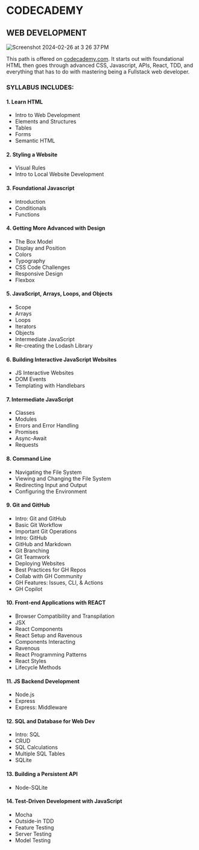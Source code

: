 # CODECADEMY
## WEB DEVELOPMENT
![Screenshot 2024-02-26 at 3 26 37 PM](https://github.com/halebeau/Codecademy-Projects/assets/52841881/7a652e2e-35f9-4923-a2cf-37605f2e395a)

This path is offered on [codecademy.com](https://www.codecademy.com/enrolled/paths/web-development).  It starts out with foundational HTML then goes through advanced CSS, Javascript, APIs, React, TDD, and everything that has to do with mastering being a Fullstack web developer.

### SYLLABUS INCLUDES:
#### 1. Learn HTML
  - Intro to Web Development
  - Elements and Structures
  - Tables
  - Forms
  - Semantic HTML
#### 2. Styling a Website
- Visual Rules
- Intro to Local Website Development
#### 3. Foundational Javascript
  - Introduction
  - Conditionals
  - Functions
#### 4. Getting More Advanced with Design
  - The Box Model
  - Display and Position
  - Colors
  - Typography
  - CSS Code Challenges
  - Responsive Design
  - Flexbox
#### 5. JavaScript, Arrays, Loops, and Objects
  - Scope
  - Arrays
  - Loops
  - Iterators
  - Objects
  - Intermediate JavaScript
  - Re-creating the Lodash Library
#### 6. Building Interactive JavaScript Websites
  - JS Interactive Websites
  - DOM Events
  - Templating with Handlebars
#### 7. Intermediate JavaScript  
  - Classes
  - Modules
  - Errors and Error Handling
  - Promises
  - Async-Await
  - Requests
#### 8. Command Line
  - Navigating the File System
  - Viewing and Changing the File System
  - Redirecting Input and Output
  - Configuring the Environment
#### 9. Git and GitHub
  - Intro: Git and GitHub
  - Basic Git Workflow
  - Important Git Operations
  - Intro: GitHub
  - GitHub and Markdown
  - Git Branching
  - Git Teamwork
  - Deploying Websites
  - Best Practices for GH Repos
  - Collab with GH Community
  - GH Features: Issues, CLI, & Actions
  - GH Copilot
#### 10. Front-end Applications with **REACT**
  - Browser Compatibility and Transpilation
  - JSX
  - React Components
  - React Setup and Ravenous
  - Components Interacting
  - Ravenous
  - React Programming Patterns
  - React Styles
  - Lifecycle Methods
#### 11. JS Backend Development
  - Node.js
  - Express
  - Express: Middleware
#### 12. SQL and Database for Web Dev
  - Intro: SQL
  - CRUD
  - SQL Calculations
  - Multiple SQL Tables
  - SQLite
#### 13. Building a Persistent API
  - Node-SQLite
#### 14. Test-Driven Development with JavaScript
  - Mocha
  - Outside-in TDD
  - Feature Testing
  - Server Testing
  - Model Testing

